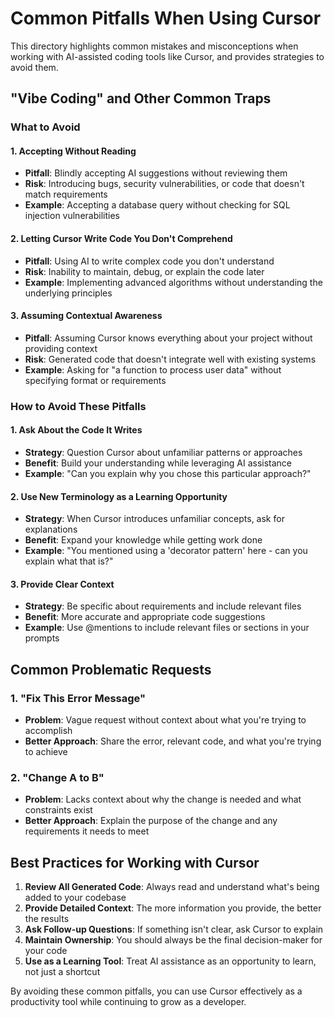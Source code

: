 # Common Pitfalls When Using Cursor

This directory highlights common mistakes and misconceptions when working with AI-assisted coding tools like Cursor, and provides strategies to avoid them.

## "Vibe Coding" and Other Common Traps

### What to Avoid

#### 1. Accepting Without Reading
- **Pitfall**: Blindly accepting AI suggestions without reviewing them
- **Risk**: Introducing bugs, security vulnerabilities, or code that doesn't match requirements
- **Example**: Accepting a database query without checking for SQL injection vulnerabilities

#### 2. Letting Cursor Write Code You Don't Comprehend
- **Pitfall**: Using AI to write complex code you don't understand
- **Risk**: Inability to maintain, debug, or explain the code later
- **Example**: Implementing advanced algorithms without understanding the underlying principles

#### 3. Assuming Contextual Awareness
- **Pitfall**: Assuming Cursor knows everything about your project without providing context
- **Risk**: Generated code that doesn't integrate well with existing systems
- **Example**: Asking for "a function to process user data" without specifying format or requirements

### How to Avoid These Pitfalls

#### 1. Ask About the Code It Writes
- **Strategy**: Question Cursor about unfamiliar patterns or approaches
- **Benefit**: Build your understanding while leveraging AI assistance
- **Example**: "Can you explain why you chose this particular approach?"

#### 2. Use New Terminology as a Learning Opportunity
- **Strategy**: When Cursor introduces unfamiliar concepts, ask for explanations
- **Benefit**: Expand your knowledge while getting work done
- **Example**: "You mentioned using a 'decorator pattern' here - can you explain what that is?"

#### 3. Provide Clear Context
- **Strategy**: Be specific about requirements and include relevant files
- **Benefit**: More accurate and appropriate code suggestions
- **Example**: Use @mentions to include relevant files or sections in your prompts

## Common Problematic Requests

### 1. "Fix This Error Message"
- **Problem**: Vague request without context about what you're trying to accomplish
- **Better Approach**: Share the error, relevant code, and what you're trying to achieve

### 2. "Change A to B"
- **Problem**: Lacks context about why the change is needed and what constraints exist
- **Better Approach**: Explain the purpose of the change and any requirements it needs to meet

## Best Practices for Working with Cursor

1. **Review All Generated Code**: Always read and understand what's being added to your codebase
2. **Provide Detailed Context**: The more information you provide, the better the results
3. **Ask Follow-up Questions**: If something isn't clear, ask Cursor to explain
4. **Maintain Ownership**: You should always be the final decision-maker for your code
5. **Use as a Learning Tool**: Treat AI assistance as an opportunity to learn, not just a shortcut

By avoiding these common pitfalls, you can use Cursor effectively as a productivity tool while continuing to grow as a developer. 